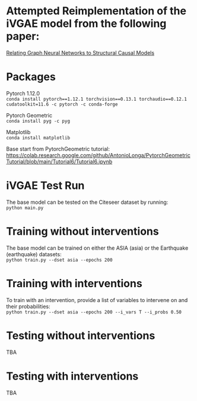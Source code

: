 # Attempted Reimplementation of the iVGAE model from the following paper:
[Relating Graph Neural Networks to Structural Causal Models](https://arxiv.org/abs/2109.04173)

# Packages

Pytorch 1.12.0  
`conda install pytorch==1.12.1 torchvision==0.13.1 torchaudio==0.12.1 cudatoolkit=11.6 -c pytorch -c conda-forge`  
  
Pytorch Geometric  
`conda install pyg -c pyg`  
  
Matplotlib  
`conda install matplotlib`  
  
Base start from PytorchGeometric tutorial:  
https://colab.research.google.com/github/AntonioLonga/PytorchGeometricTutorial/blob/main/Tutorial6/Tutorial6.ipynb

# iVGAE Test Run
The base model can be tested on the Citeseer dataset by running:  
`python main.py`

# Training without interventions
The base model can be trained on either the ASIA (asia) or the Earthquake (earthquake) datasets:  
`python train.py --dset asia --epochs 200`  

# Training with interventions
To train with an intervention, provide a list of variables to intervene on and their probabilities:  
`python train.py --dset asia --epochs 200 --i_vars T --i_probs 0.50`  

# Testing without interventions
TBA  

# Testing with interventions
TBA  
